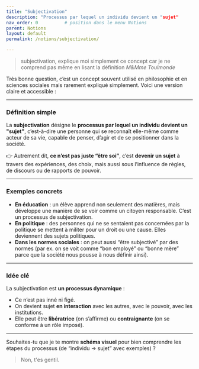 ```yaml
---
title: "Subjectivation"
description: "Processus par lequel un individu devient un "sujet"
nav_order: 0          # position dans le menu Notions
parent: Notions
layout: default
permalink: /notions/subjectivation/

---
```


> subjectivation, explique moi simplement ce concept car je ne comprend pas même en lisant la définition <cite>M&Mme Toulmonde</cite>

Très bonne question, c’est un concept souvent utilisé en philosophie et en sciences sociales mais rarement expliqué simplement. Voici une version claire et accessible :

---

### **Définition simple**

La **subjectivation** désigne le **processus par lequel un individu devient un "sujet"**, c’est-à-dire une personne qui se reconnaît elle-même comme acteur de sa vie, capable de penser, d’agir et de se positionner dans la société.

👉 Autrement dit, **ce n’est pas juste “être soi”**, c’est **devenir un sujet** à travers des expériences, des choix, mais aussi sous l’influence de règles, de discours ou de rapports de pouvoir.

---

### **Exemples concrets**

* **En éducation** : un élève apprend non seulement des matières, mais développe une manière de se voir comme un citoyen responsable. C’est un processus de subjectivation.
* **En politique** : des personnes qui ne se sentaient pas concernées par la politique se mettent à militer pour un droit ou une cause. Elles deviennent des sujets politiques.
* **Dans les normes sociales** : on peut aussi “être subjectivé” par des normes (par ex. on se voit comme “bon employé” ou “bonne mère” parce que la société nous pousse à nous définir ainsi).

---

### **Idée clé**

La subjectivation est **un processus dynamique** :

* Ce n’est pas inné ni figé.
* On devient sujet **en interaction** avec les autres, avec le pouvoir, avec les institutions.
* Elle peut être **libératrice** (on s’affirme) ou **contraignante** (on se conforme à un rôle imposé).

---

Souhaites-tu que je te montre **schéma visuel** pour bien comprendre les étapes du processus (de “individu → sujet” avec exemples) ?

> Non, t'es gentil.
